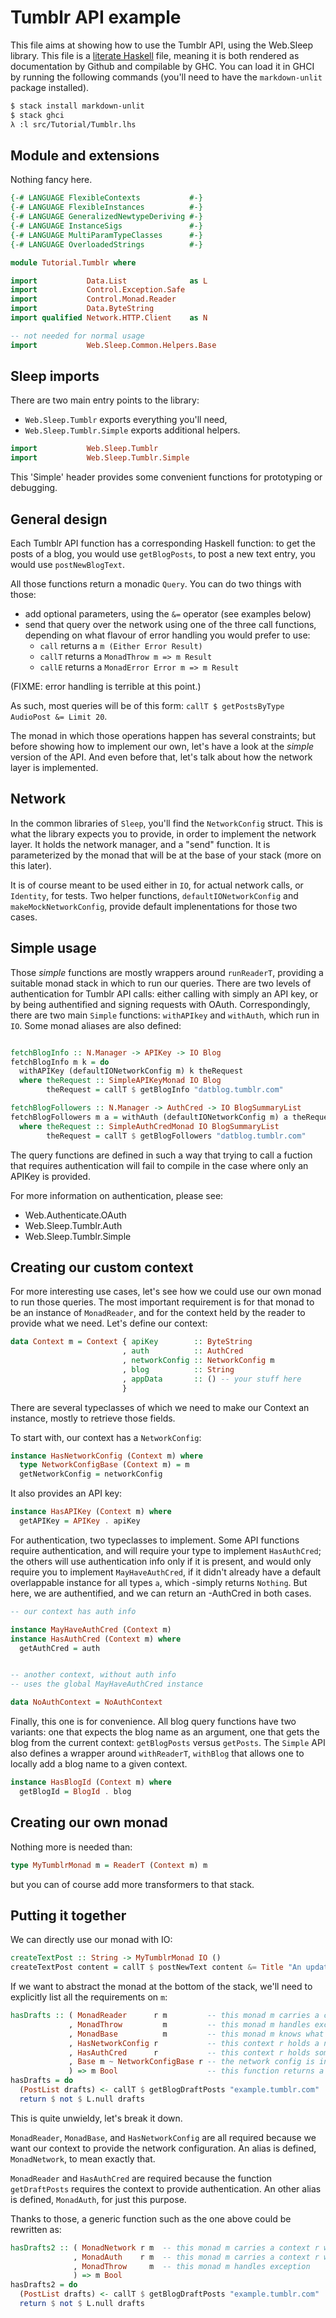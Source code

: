 # Tumblr API example

This file aims at showing how to use the Tumblr API, using the Web.Sleep
library. This file is a [literate
Haskell](https://wiki.haskell.org/Literate_programming) file, meaning it is both
rendered as documentation by Github and compilable by GHC. You can load it in
GHCI by running the following commands (you'll need to have the `markdown-unlit`
package installed).

```bash
$ stack install markdown-unlit
$ stack ghci
λ :l src/Tutorial/Tumblr.lhs
```


## Module and extensions

Nothing fancy here.

```haskell
{-# LANGUAGE FlexibleContexts           #-}
{-# LANGUAGE FlexibleInstances          #-}
{-# LANGUAGE GeneralizedNewtypeDeriving #-}
{-# LANGUAGE InstanceSigs               #-}
{-# LANGUAGE MultiParamTypeClasses      #-}
{-# LANGUAGE OverloadedStrings          #-}

module Tutorial.Tumblr where

import           Data.List              as L
import           Control.Exception.Safe
import           Control.Monad.Reader
import           Data.ByteString
import qualified Network.HTTP.Client    as N

-- not needed for normal usage
import           Web.Sleep.Common.Helpers.Base
```


## Sleep imports

There are two main entry points to the library:
  * `Web.Sleep.Tumblr` exports everything you'll need,
  * `Web.Sleep.Tumblr.Simple` exports additional helpers.

```haskell
import           Web.Sleep.Tumblr
import           Web.Sleep.Tumblr.Simple
```

This 'Simple' header provides some convenient functions for
prototyping or debugging.


## General design

Each Tumblr API function has a corresponding Haskell function: to get
the posts of a blog, you would use `getBlogPosts`, to post a new text
entry, you would use `postNewBlogText`.

All those functions return a monadic `Query`. You can do two things with those:
  * add optional parameters, using the `&=` operator (see examples below)
  * send that query over the network using one of the three call functions,
     depending on what flavour of error handling you would prefer to use:
    * `call` returns a `m (Either Error Result)`
    * `callT` returns a `MonadThrow m => m Result`
    * `callE` returns a `MonadError Error m => m Result`

(FIXME: error handling is terrible at this point.)

As such, most queries will be of this form:
`callT $ getPostsByType AudioPost &= Limit 20`.

The monad in which those operations happen has several constraints;
but before showing how to implement our own, let's have a look at the
_simple_ version of the API. And even before that, let's talk about
how the network layer is implemented.


## Network

In the common libraries of `Sleep`, you'll find the `NetworkConfig`
struct. This is what the library expects you to provide, in order to
implement the network layer. It holds the network manager, and a
"send" function. It is parameterized by the monad that will be at the
base of your stack (more on this later).

It is of course meant to be used either in `IO`, for actual network
calls, or `Identity`, for tests. Two helper functions,
`defaultIONetworkConfig` and `makeMockNetworkConfig`, provide default
implenentations for those two cases.


## Simple usage

Those _simple_ functions are mostly wrappers around `runReaderT`, providing a
suitable monad stack in which to run our queries. There are two levels of
authentication for Tumblr API calls: either calling with simply an API key, or
by being authentified and signing requests with OAuth. Correspondingly, there
are two main `Simple` functions: `withAPIkey` and `withAuth`, which run in
`IO`. Some monad aliases are also defined:

```haskell

fetchBlogInfo :: N.Manager -> APIKey -> IO Blog
fetchBlogInfo m k = do
  withAPIKey (defaultIONetworkConfig m) k theRequest
  where theRequest :: SimpleAPIKeyMonad IO Blog
        theRequest = callT $ getBlogInfo "datblog.tumblr.com"

fetchBlogFollowers :: N.Manager -> AuthCred -> IO BlogSummaryList
fetchBlogFollowers m a = withAuth (defaultIONetworkConfig m) a theRequest
  where theRequest :: SimpleAuthCredMonad IO BlogSummaryList
        theRequest = callT $ getBlogFollowers "datblog.tumblr.com"
```

The query functions are defined in such a way that trying to call a fuction that
requires authentication will fail to compile in the case where only an APIKey is
provided.

For more information on authentication, please see:
  * Web.Authenticate.OAuth
  * Web.Sleep.Tumblr.Auth
  * Web.Sleep.Tumblr.Simple


## Creating our custom context

For more interesting use cases, let's see how we could use our own
monad to run those queries. The most important requirement is for that
monad to be an instance of `MonadReader`, and for the context held by
the reader to provide what we need. Let's define our context:

```haskell
data Context m = Context { apiKey        :: ByteString
                         , auth          :: AuthCred
                         , networkConfig :: NetworkConfig m
                         , blog          :: String
                         , appData       :: () -- your stuff here
                         }
```

There are several typeclasses of which we need to make our Context an
instance, mostly to retrieve those fields.

To start with, our context has a `NetworkConfig`:

```haskell
instance HasNetworkConfig (Context m) where
  type NetworkConfigBase (Context m) = m
  getNetworkConfig = networkConfig
```

It also provides an API key:

```haskell
instance HasAPIKey (Context m) where
  getAPIKey = APIKey . apiKey
```

For authentication, two typeclasses to implement. Some API functions
require authentication, and will require your type to implement
`HasAuthCred`; the others will use authentication info only if it is
present, and would only require you to implement `MayHaveAuthCred`, if
it didn't already have a default overlappable instance for all types
`a`, which -simply returns `Nothing`. But here, we are authentified,
and we can return an -AuthCred in both cases.



```haskell
-- our context has auth info

instance MayHaveAuthCred (Context m)
instance HasAuthCred (Context m) where
  getAuthCred = auth


-- another context, without auth info
-- uses the global MayHaveAuthCred instance

data NoAuthContext = NoAuthContext
```

Finally, this one is for convenience. All blog query functions have two
variants: one that expects the blog name as an argument, one that gets the blog
from the current context: `getBlogPosts` versus `getPosts`. The `Simple` API
also defines a wrapper around `withReaderT`, `withBlog` that allows one to
locally add a blog name to a given context.

```haskell
instance HasBlogId (Context m) where
  getBlogId = BlogId . blog
```


## Creating our own monad

Nothing more is needed than:

```haskell
type MyTumblrMonad m = ReaderT (Context m) m
```

but you can of course add more transformers to that stack.


## Putting it together

We can directly use our monad with IO:

```haskell
createTextPost :: String -> MyTumblrMonad IO ()
createTextPost content = callT $ postNewText content &= Title "An update!"
```

If we want to abstract the monad at the bottom of the stack, we'll
need to explicitly list all the requirements on `m`:

```haskell
hasDrafts :: ( MonadReader      r m         -- this monad m carries a context r
             , MonadThrow         m         -- this monad m handles exception
             , MonadBase          m         -- this monad m knows what lies at the bottom of the stack (IO or Identity)
             , HasNetworkConfig r           -- this context r holds a network config
             , HasAuthCred      r           -- this context r holds some authentication credentials
             , Base m ~ NetworkConfigBase r -- the network config is in the monad which is the base of the stack
             ) => m Bool                    -- this function returns a boolean value if this monad
hasDrafts = do
  (PostList drafts) <- callT $ getBlogDraftPosts "example.tumblr.com"
  return $ not $ L.null drafts
```

This is quite unwieldy, let's break it down.

`MonadReader`, `MonadBase`, and `HasNetworkConfig` are all required
because we want our context to provide the network configuration. An
alias is defined, `MonadNetwork`, to mean exactly that.

`MonadReader` and `HasAuthCred` are required because the function
`getDraftPosts` requires the context to provide authentication. An
other alias is defined, `MonadAuth`, for just this purpose.

Thanks to those, a generic function such as the one above could be rewritten as:

```haskell
hasDrafts2 :: ( MonadNetwork r m  -- this monad m carries a context r which provides a network config
              , MonadAuth    r m  -- this monad m carries a context r which provides authentication
              , MonadThrow     m  -- this monad m handles exception
              ) => m Bool
hasDrafts2 = do
  (PostList drafts) <- callT $ getBlogDraftPosts "example.tumblr.com"
  return $ not $ L.null drafts
```

